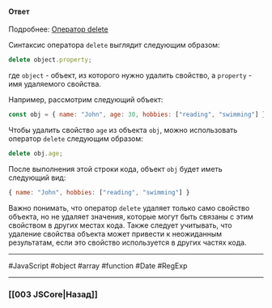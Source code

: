 #### Ответ

Подробнее: [Оператор delete](https://developer.mozilla.org/ru/docs/Web/JavaScript/Reference/Operators/delete)

Синтаксис оператора `delete` выглядит следующим образом:
```javascript
delete object.property;
```
где `object` - объект, из которого нужно удалить свойство, а `property` - имя удаляемого свойства.

Например, рассмотрим следующий объект:
```javascript
const obj = { name: "John", age: 30, hobbies: ["reading", "swimming"] };
```

Чтобы удалить свойство `age` из объекта `obj`, можно использовать оператор `delete` следующим образом:

```javascript
delete obj.age;
```

После выполнения этой строки кода, объект `obj` будет иметь следующий вид:

```javascript
{ name: "John", hobbies: ["reading", "swimming"] }
```

Важно понимать, что оператор `delete` удаляет только само свойство объекта, но не удаляет значения, которые могут быть связаны с этим свойством в других местах кода. Также следует учитывать, что удаление свойства объекта может привести к неожиданным результатам, если это свойство используется в других частях кода.

___
 #JavaScript #object #array #function #Date #RegExp 

___

### [[003 JSCore|Назад]]